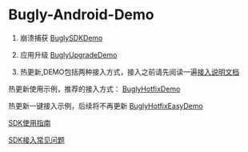 # Bugly-Android-Demo

1. 崩溃捕获 [BuglySDKDemo](https://github.com/BuglyDevTeam/Bugly-Android-Demo/tree/master/BuglySDKDemo)

2. 应用升级 [BuglyUpgradeDemo](https://github.com/BuglyDevTeam/Bugly-Android-Demo/tree/master/BuglyUpgradeDemo)

3. 热更新,DEMO包括两种接入方式，接入之前请先阅读一遍[接入说明文档](https://github.com/BuglyDevTeam/Bugly-Android-Demo/wiki/%E7%83%AD%E6%9B%B4%E6%96%B0SDK%E6%8E%A5%E5%85%A5%E8%AF%B4%E6%98%8E)

热更新使用示例，推荐的接入方式： [BuglyHotfixDemo](https://github.com/BuglyDevTeam/Bugly-Android-Demo/tree/master/BuglyHotfixDemo)

热更新一键接入示例，后续将不再更新 [BuglyHotfixEasyDemo](https://github.com/BuglyDevTeam/Bugly-Android-Demo/tree/master/BuglyHotfixEasyDemo)

[SDK使用指南](https://bugly.qq.com/docs/)

[SDK接入常见问题](https://github.com/BuglyDevTeam/Bugly-Android-Demo/wiki)

